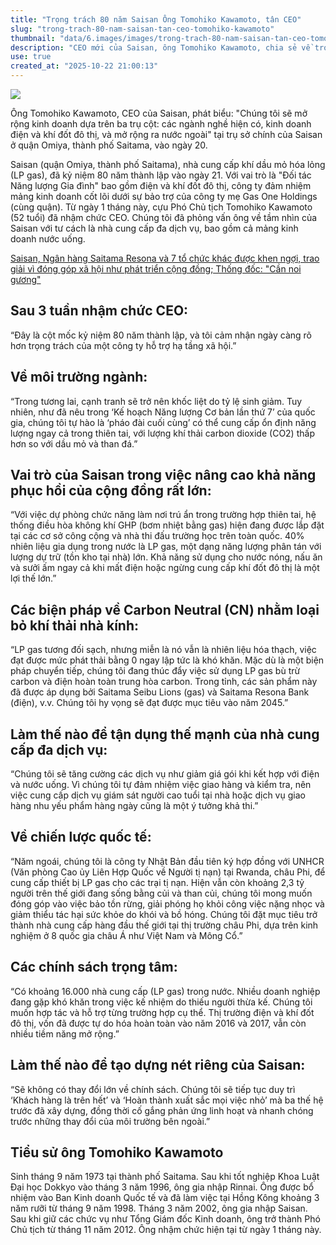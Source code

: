 ```yaml
---
title: "Trọng trách 80 năm Saisan Ông Tomohiko Kawamoto, tân CEO"
slug: "trong-trach-80-nam-saisan-tan-ceo-tomohiko-kawamoto"
thumbnail: "data/6.images/images/trong-trach-80-nam-saisan-tan-ceo-tomohiko-kawamoto.webp"
description: "CEO mới của Saisan, ông Tomohiko Kawamoto, chia sẻ về trọng trách kỷ niệm 80 năm thành lập, chiến lược năng lượng mới và kế hoạch mở rộng ra thị trường quốc tế, đặc biệt là tại châu Phi."
use: true
created_at: "2025-10-22 21:00:13"
---
```


![](/images/20251022-00000012-saitama-000-1-view.webp)

Ông Tomohiko Kawamoto, CEO của Saisan, phát biểu: "Chúng tôi sẽ mở rộng kinh doanh dựa trên ba trụ cột: các ngành nghề hiện có, kinh doanh điện và khí đốt đô thị, và mở rộng ra nước ngoài" tại trụ sở chính của Saisan ở quận Omiya, thành phố Saitama, vào ngày 20.

Saisan (quận Omiya, thành phố Saitama), nhà cung cấp khí dầu mỏ hóa lỏng (LP gas), đã kỷ niệm 80 năm thành lập vào ngày 21. Với vai trò là "Đối tác Năng lượng Gia đình" bao gồm điện và khí đốt đô thị, công ty đảm nhiệm mảng kinh doanh cốt lõi dưới sự bảo trợ của công ty mẹ Gas One Holdings (cùng quận). Từ ngày 1 tháng này, cựu Phó Chủ tịch Tomohiko Kawamoto (52 tuổi) đã nhậm chức CEO. Chúng tôi đã phỏng vấn ông về tầm nhìn của Saisan với tư cách là nhà cung cấp đa dịch vụ, bao gồm cả mảng kinh doanh nước uống.

[Saisan, Ngân hàng Saitama Resona và 7 tổ chức khác được khen ngợi, trao giải vì đóng góp xã hội như phát triển cộng đồng; Thống đốc: "Cần noi gương"](https://www.saitama-np.co.jp/articles/15986/imageList)

## Sau 3 tuần nhậm chức CEO:

“Đây là cột mốc kỷ niệm 80 năm thành lập, và tôi cảm nhận ngày càng rõ hơn trọng trách của một công ty hỗ trợ hạ tầng xã hội.”

## Về môi trường ngành:

“Trong tương lai, cạnh tranh sẽ trở nên khốc liệt do tỷ lệ sinh giảm. Tuy nhiên, như đã nêu trong ‘Kế hoạch Năng lượng Cơ bản lần thứ 7’ của quốc gia, chúng tôi tự hào là ‘pháo đài cuối cùng’ có thể cung cấp ổn định năng lượng ngay cả trong thiên tai, với lượng khí thải carbon dioxide (CO2) thấp hơn so với dầu mỏ và than đá.”

## Vai trò của Saisan trong việc nâng cao khả năng phục hồi của cộng đồng rất lớn:

“Với việc dự phòng chức năng làm nơi trú ẩn trong trường hợp thiên tai, hệ thống điều hòa không khí GHP (bơm nhiệt bằng gas) hiện đang được lắp đặt tại các cơ sở công cộng và nhà thi đấu trường học trên toàn quốc. 40% nhiên liệu gia dụng trong nước là LP gas, một dạng năng lượng phân tán với lượng dự trữ (tồn kho tại nhà) lớn. Khả năng sử dụng cho nước nóng, nấu ăn và sưởi ấm ngay cả khi mất điện hoặc ngừng cung cấp khí đốt đô thị là một lợi thế lớn.”

## Các biện pháp về Carbon Neutral (CN) nhằm loại bỏ khí thải nhà kính:

“LP gas tương đối sạch, nhưng miễn là nó vẫn là nhiên liệu hóa thạch, việc đạt được mức phát thải bằng 0 ngay lập tức là khó khăn. Mặc dù là một biện pháp chuyển tiếp, chúng tôi đang thúc đẩy việc sử dụng LP gas bù trừ carbon và điện hoàn toàn trung hòa carbon. Trong tỉnh, các sản phẩm này đã được áp dụng bởi Saitama Seibu Lions (gas) và Saitama Resona Bank (điện), v.v. Chúng tôi hy vọng sẽ đạt được mục tiêu vào năm 2045.”

## Làm thế nào để tận dụng thế mạnh của nhà cung cấp đa dịch vụ:

“Chúng tôi sẽ tăng cường các dịch vụ như giảm giá gói khi kết hợp với điện và nước uống. Vì chúng tôi tự đảm nhiệm việc giao hàng và kiểm tra, nên việc cung cấp dịch vụ giám sát người cao tuổi tại nhà hoặc dịch vụ giao hàng nhu yếu phẩm hàng ngày cũng là một ý tưởng khả thi.”

## Về chiến lược quốc tế:

“Năm ngoái, chúng tôi là công ty Nhật Bản đầu tiên ký hợp đồng với UNHCR (Văn phòng Cao ủy Liên Hợp Quốc về Người tị nạn) tại Rwanda, châu Phi, để cung cấp thiết bị LP gas cho các trại tị nạn. Hiện vẫn còn khoảng 2,3 tỷ người trên thế giới đang sống bằng củi và than củi, chúng tôi mong muốn đóng góp vào việc bảo tồn rừng, giải phóng họ khỏi công việc nặng nhọc và giảm thiểu tác hại sức khỏe do khói và bồ hóng. Chúng tôi đặt mục tiêu trở thành nhà cung cấp hàng đầu thế giới tại thị trường châu Phi, dựa trên kinh nghiệm ở 8 quốc gia châu Á như Việt Nam và Mông Cổ.”

## Các chính sách trọng tâm:

“Có khoảng 16.000 nhà cung cấp (LP gas) trong nước. Nhiều doanh nghiệp đang gặp khó khăn trong việc kế nhiệm do thiếu người thừa kế. Chúng tôi muốn hợp tác và hỗ trợ từng trường hợp cụ thể. Thị trường điện và khí đốt đô thị, vốn đã được tự do hóa hoàn toàn vào năm 2016 và 2017, vẫn còn nhiều tiềm năng mở rộng.”

## Làm thế nào để tạo dựng nét riêng của Saisan:

“Sẽ không có thay đổi lớn về chính sách. Chúng tôi sẽ tiếp tục duy trì ‘Khách hàng là trên hết’ và ‘Hoàn thành xuất sắc mọi việc nhỏ’ mà ba thế hệ trước đã xây dựng, đồng thời cố gắng phản ứng linh hoạt và nhanh chóng trước những thay đổi của môi trường bên ngoài.”

## Tiểu sử ông Tomohiko Kawamoto

Sinh tháng 9 năm 1973 tại thành phố Saitama. Sau khi tốt nghiệp Khoa Luật Đại học Dokkyo vào tháng 3 năm 1996, ông gia nhập Rinnai. Ông được bổ nhiệm vào Ban Kinh doanh Quốc tế và đã làm việc tại Hồng Kông khoảng 3 năm rưỡi từ tháng 9 năm 1998. Tháng 3 năm 2002, ông gia nhập Saisan. Sau khi giữ các chức vụ như Tổng Giám đốc Kinh doanh, ông trở thành Phó Chủ tịch từ tháng 11 năm 2012. Ông nhậm chức hiện tại từ ngày 1 tháng này.